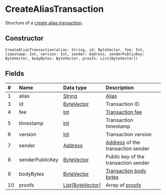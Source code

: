 # CreateAliasTransaction

Structure of a [create alias transaction](/en/blockchain/transaction-type/create-alias-transaction).

## Constructor

``` ride
CreateAliasTransaction(alias: String, id: ByteVector, fee: Int, timestamp: Int, version: Int, sender: Address, senderPublicKey: ByteVector, bodyBytes: ByteVector, proofs: List[ByteVector])
```

## Fields

| # | Name | Data type | Description |
| :--- | :--- | :--- | :--- |
| 1 | alias | [String](/en/ride/v5/data-types/string) | [Alias](/en/blockchain/account/alias) |
| 3 | id | [ByteVector](/en/ride/v5/data-types/byte-vector) | Transaction ID |
| 4 | fee | [Int](/en/ride/v5/data-types/int) | [Transaction fee](/en/blockchain/transaction/transaction-fee) |
| 5 | timestamp | [Int](/en/ride/v5/data-types/int) | Transaction timestamp |
| 6 | version | [Int](/en/ride/v5/data-types/int) | Transaction version |
| 7 | sender | [Address](/en/ride/v5/structures/common-structures/address) | [Address](/en/blockchain/account/address) of the transaction sender |
| 8 | senderPublicKey | [ByteVector](/en/ride/v5/data-types/byte-vector) | Public key of the transaction sender  |
| 9 | bodyBytes | [ByteVector](/en/ride/v5/data-types/byte-vector) | [Transaction body bytes](/en/blockchain/glossary#t) |
| 10 | proofs | [List](/en/ride/v5/data-types/list)[[ByteVector](/en/ride/v5/data-types/byte-vector)] | Array of [proofs](/en/blockchain/transaction/transaction-proof) |
